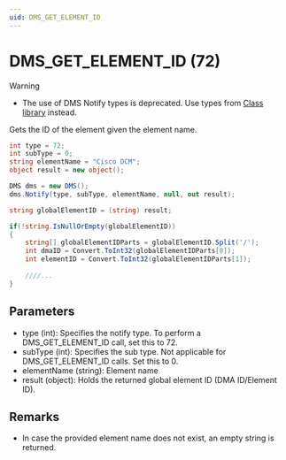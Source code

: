 ```yaml
---
uid: DMS_GET_ELEMENT_ID
---
```


# DMS_GET_ELEMENT_ID (72)

> [!WARNING]
>
> - The use of DMS Notify types is deprecated. Use types from [Class library](xref:ClassLibraryIntroduction) instead.

Gets the ID of the element given the element name.

```csharp
int type = 72;
int subType = 0;
string elementName = "Cisco DCM";
object result = new object();

DMS dms = new DMS();
dms.Notify(type, subType, elementName, null, out result);

string globalElementID = (string) result;

if(!string.IsNullOrEmpty(globalElementID))
{
    string[] globalElementIDParts = globalElementID.Split('/');
    int dmaID = Convert.ToInt32(globalElementIDParts[0]);
    int elementID = Convert.ToInt32(globalElementIDParts[1]);
    
    ////...
}
```

## Parameters

- type (int): Specifies the notify type. To perform a DMS_GET_ELEMENT_ID call, set this to 72.
- subType (int): Specifies the sub type. Not applicable for DMS_GET_ELEMENT_ID calls. Set this to 0.
- elementName (string): Element name
- result (object): Holds the returned global element ID (DMA ID/Element ID).

## Remarks

- In case the provided element name does not exist, an empty string is returned.
